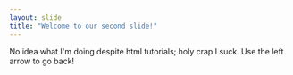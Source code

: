 ```yaml
---
layout: slide
title: "Welcome to our second slide!"
---
```

No idea what I'm doing despite html tutorials; holy crap I suck.
Use the left arrow to go back!
